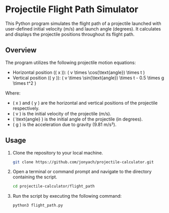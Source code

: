 # Projectile Flight Path Simulator

This Python program simulates the flight path of a projectile launched with user-defined initial velocity (m/s) and launch angle (degrees). It calculates and displays the projectile positions throughout its flight path.

## Overview

The program utilizes the following projectile motion equations:

- Horizontal position (\( x \)): \( v \times \cos(\text{angle}) \times t \)
- Vertical position (\( y \)): \( v \times \sin(\text{angle}) \times t - 0.5 \times g \times t^2 \)

Where:
- \( x \) and \( y \) are the horizontal and vertical positions of the projectile respectively.
- \( v \) is the initial velocity of the projectile (m/s).
- \( \text{angle} \) is the initial angle of the projectile (in degrees).
- \( g \) is the acceleration due to gravity (9.81 m/s²).

## Usage

1. Clone the repository to your local machine.
    ```bash
    git clone https://github.com/jonyach/projectile-calculator.git

2. Open a terminal or command prompt and navigate to the directory containing the script.
    ```bash
    cd projectile-calculator/flight_path

3. Run the script by executing the following command:
   ```bash
   python3 flight_path.py
